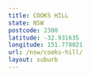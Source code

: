 ```yaml
---
title: COOKS HILL
state: NSW
postcode: 2300
latitude: -32.931635
longitude: 151.778021
url: /nsw/cooks-hill/
layout: suburb
---
```

